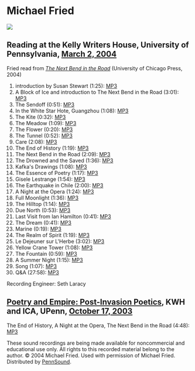 Michael Fried
=============

![](http://www.library.upenn.edu/images/rbm/manuscripts/apr/527.jpg)

Reading at the Kelly Writers House, University of Pennsylvania,
[March 2, 2004](http://www.writing.upenn.edu/~wh/calendar/0304.html#2)
----------------------------------------------------------------------

Fried read from *[The Next Bend in the Road](http://www.press.uchicago.edu/cgi-bin/hfs.cgi/00/16212.ctl)* (University of Chicago Press, 2004)

1.  introduction by Susan Stewart (1:25): [MP3](http://media.sas.upenn.edu/pennsound/authors/Fried/KWH3-2-04/Fried-Michael_01_Susan-Stewart%27s-Intro_UPenn_3-2-04.mp3)
2.  A Block of Ice and introduction to The Next Bend in the Road (3:01): [MP3](http://media.sas.upenn.edu/pennsound/authors/Fried/KWH3-2-04/Fried-Michael_02_A-Block-of-Ice--and-Intro_UPenn_3-2-04.mp3)
3.  The Sendoff (0:51): [MP3](http://media.sas.upenn.edu/pennsound/authors/Fried/KWH3-2-04/Fried-Michael_03_The-Sendoff_UPenn_3-2-04.mp3)
4.  In the White Star Hote, Guangzhou (1:08): [MP3](http://media.sas.upenn.edu/pennsound/authors/Fried/KWH3-2-04/Fried-Michael_04_In-the-White-Star-Hotel-Guangzhou_UPenn_3-2-04.mp3)
5.  The Kite (0:32): [MP3](http://media.sas.upenn.edu/pennsound/authors/Fried/KWH3-2-04/Fried-Michael_05_The-Kite_UPenn_3-2-04.mp3)
6.  The Meadow (1:09): [MP3](http://media.sas.upenn.edu/pennsound/authors/Fried/KWH3-2-04/Fried-Michael_06_The-Meadow_UPenn_3-2-04.mp3)
7.  The Flower (0:20): [MP3](http://media.sas.upenn.edu/pennsound/authors/Fried/KWH3-2-04/Fried-Michael_07_The-Flower_UPenn_3-2-04.mp3)
8.  The Tunnel (0:52): [MP3](http://media.sas.upenn.edu/pennsound/authors/Fried/KWH3-2-04/Fried-Michael_08_The-Tunnel_UPenn_3-2-04.mp3)
9.  Care (2:08): [MP3](http://media.sas.upenn.edu/pennsound/authors/Fried/KWH3-2-04/Fried-Michael_09_Care_UPenn_3-2-04.mp3)
10. The End of History (1:19): [MP3](http://media.sas.upenn.edu/pennsound/authors/Fried/KWH3-2-04/Fried-Michael_10_The-End-of-History_UPenn_3-2-04.mp3)
11. The Next Bend in the Road (2:09): [MP3](http://media.sas.upenn.edu/pennsound/authors/Fried/KWH3-2-04/Fried-Michael_11_The-Next-Bend-in-the-Road_UPenn_3-2-04.mp3)
12. The Drowned and the Saved (1:36): [MP3](http://media.sas.upenn.edu/pennsound/authors/Fried/KWH3-2-04/Fried-Michael_12_The-Drowned-and-the-Saved_UPenn_3-2-04.mp3)
13. Kafka's Drawings (1:08): [MP3](http://media.sas.upenn.edu/pennsound/authors/Fried/KWH3-2-04/Fried-Michael_13_Kafka%27s-Drawing_UPenn_3-2-04.mp3)
14. The Essence of Poetry (1:17): [MP3](http://media.sas.upenn.edu/pennsound/authors/Fried/KWH3-2-04/Fried-Michael_14_The-Essence-of-Poetry_UPenn_3-2-04.mp3)
15. Gisele Lestrange (1:54): [MP3](http://media.sas.upenn.edu/pennsound/authors/Fried/KWH3-2-04/Fried-Michael_15_Gisele-Lestrange_UPenn_3-2-04.mp3)
16. The Earthquake in Chile (2:00): [MP3](http://media.sas.upenn.edu/pennsound/authors/Fried/KWH3-2-04/Fried-Michael_16_The-Earthquake-in-Chile_UPenn_3-2-04.mp3)
17. A Night at the Opera (1:24): [MP3](http://media.sas.upenn.edu/pennsound/authors/Fried/KWH3-2-04/Fried-Michael_17_A-Night-at-the-Opera_UPenn_3-2-04.mp3)
18. Full Moonlight (1:36): [MP3](http://media.sas.upenn.edu/pennsound/authors/Fried/KWH3-2-04/Fried-Michael_18_Full-Moonlight_UPenn_3-2-04.mp3)
19. The Hilltop (1:14): [MP3](http://media.sas.upenn.edu/pennsound/authors/Fried/KWH3-2-04/Fried-Michael_19_The-Hilltop_UPenn_3-2-04.mp3)
20. Due North (0:53): [MP3](http://media.sas.upenn.edu/pennsound/authors/Fried/KWH3-2-04/Fried-Michael_20_Due-North_UPenn_3-2-04.mp3)
21. Last Visit from Ian Hamilton (0:41): [MP3](http://media.sas.upenn.edu/pennsound/authors/Fried/KWH3-2-04/Fried-Michael_21_Last-Visit-From-Ian-Hamilton_UPenn_3-2-04.mp3)
22. The Dream (0:41): [MP3](http://media.sas.upenn.edu/pennsound/authors/Fried/KWH3-2-04/Fried-Michael_22_The-Dream_UPenn_3-2-04.mp3)
23. Marine (0:19): [MP3](http://media.sas.upenn.edu/pennsound/authors/Fried/KWH3-2-04/Fried-Michael_23_Marine_UPenn_3-2-04.mp3)
24. The Realm of Spirit (1:19): [MP3](http://media.sas.upenn.edu/pennsound/authors/Fried/KWH3-2-04/Fried-Michael_24_The-Realm-of-Spirit_UPenn_3-2-04.mp3)
25. Le Dejeuner sur L'Herbe (3:02): [MP3](http://media.sas.upenn.edu/pennsound/authors/Fried/KWH3-2-04/Fried-Michael_25_Le-Dejeuner-sur-L%27Herbe_UPenn_3-2-04.mp3)
26. Yellow Crane Tower (1:08): [MP3](http://media.sas.upenn.edu/pennsound/authors/Fried/KWH3-2-04/Fried-Michael_26_Yellow-Crane-Tower_UPenn_3-2-04.mp3)
27. The Fountain (0:59): [MP3](http://media.sas.upenn.edu/pennsound/authors/Fried/KWH3-2-04/Fried-Michael_27_The-Fountain_UPenn_3-2-04.mp3)
28. A Summer Night (1:15): [MP3](http://media.sas.upenn.edu/pennsound/authors/Fried/KWH3-2-04/Fried-Michael_28_A-Summer-Night_UPenn_3-2-04.mp3)
29. Song (1:07): [MP3](http://media.sas.upenn.edu/pennsound/authors/Fried/KWH3-2-04/Fried-Michael_29_Song_UPenn_3-2-04.mp3)
30. Q&A (27:58): [MP3](http://media.sas.upenn.edu/pennsound/authors/Fried/KWH3-2-04/Fried-Michael_30_Q&A_UPenn_3-2-04.mp3)

Recording Engineer: Seth Laracy


[Poetry and Empire: Post-Invasion Poetics](http://writing.upenn.edu/pennsound/x/Poetry-&-Empire.html), KWH and ICA, UPenn, [October 17, 2003](http://www.writing.upenn.edu/%7Ewh/calendar/1003.html#17)
-------------------------------------------------------------------------------------------------------------------------------------------------------------------------------------------------------

The End of History, A Night at the Opera, The Next Bend in the Road (4:48): [MP3](http://media.sas.upenn.edu/pennsound/groups/Post-invasion/I/29_Fried-Michael_10-17-03_ICA-UPenn.mp3)

These sound recordings are being made available for noncommercial and educational use only. All rights to this recorded material belong to the author. © 2004 Michael Fried. Used with permission of Michael Fried. Distributed by [PennSound](http://writing.upenn.edu/pennsound/index.html).
